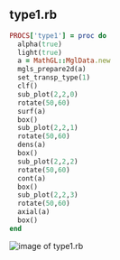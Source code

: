 
## type1.rb

```ruby
PROCS['type1'] = proc do
  alpha(true)
  light(true)
  a = MathGL::MglData.new
  mgls_prepare2d(a)
  set_transp_type(1)
  clf()
  sub_plot(2,2,0)
  rotate(50,60)
  surf(a)
  box()
  sub_plot(2,2,1)
  rotate(50,60)
  dens(a)
  box()
  sub_plot(2,2,2)
  rotate(50,60)
  cont(a)
  box()
  sub_plot(2,2,3)
  rotate(50,60)
  axial(a)
  box()
end
```
![image of type1.rb](https://raw.github.com/masa16/ruby-mathgl-sample/master/samples/type1/type1.png)
